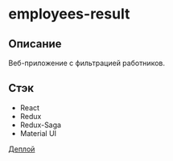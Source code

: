 # employees-result

## Описание

Веб-приложение с фильтрацией работников.

## Стэк

* React
* Redux
* Redux-Saga
* Material UI

[Деплой](https://sotnikovich.github.io/avia-search/)
